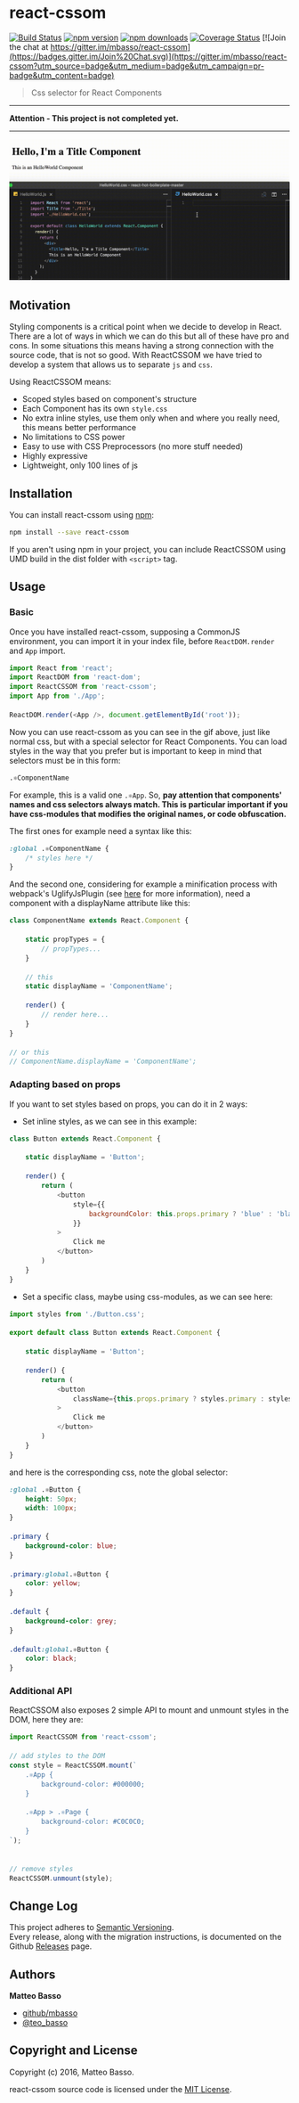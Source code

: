 # react-cssom

[![Build Status](https://travis-ci.org/mbasso/react-cssom.svg?branch=master)](https://travis-ci.org/mbasso/react-cssom)
[![npm version](https://img.shields.io/npm/v/react-cssom.svg)](https://www.npmjs.com/package/react-cssom)
[![npm downloads](https://img.shields.io/npm/dm/react-cssom.svg?maxAge=2592000)](https://www.npmjs.com/package/react-cssom)
[![Coverage Status](https://coveralls.io/repos/github/mbasso/react-cssom/badge.svg?branch=master)](https://coveralls.io/github/mbasso/react-cssom?branch=master)
[![Join the chat at https://gitter.im/mbasso/react-cssom](https://badges.gitter.im/Join%20Chat.svg)](https://gitter.im/mbasso/react-cssom?utm_source=badge&utm_medium=badge&utm_campaign=pr-badge&utm_content=badge)

> Css selector for React Components

- - -

**Attention - This project is not completed yet.**

- - -

![Preview](preview.gif)

## Motivation

Styling components is a critical point when we decide to develop in React.
There are a lot of ways in which we can do this but all of these have pro and cons.
In some situations this means having a strong connection with the source code, that is not so good.
With ReactCSSOM we have tried to develop a system that allows us to separate `js` and `css`.

Using ReactCSSOM means:

- Scoped styles based on component's structure
- Each Component has its own `style.css`
- No extra inline styles, use them only when and where you really need, this means better performance
- No limitations to CSS power
- Easy to use with CSS Preprocessors (no more stuff needed)
- Highly expressive
- Lightweight, only 100 lines of js

## Installation

You can install react-cssom using [npm](https://www.npmjs.com/package/react-cssom):

```bash
npm install --save react-cssom
```

If you aren't using npm in your project, you can include ReactCSSOM using UMD build in the dist folder with `<script>` tag.

## Usage

### Basic

Once you have installed react-cssom, supposing a CommonJS environment, you can import it in your index file, before `ReactDOM.render` and `App` import.

```js
import React from 'react';
import ReactDOM from 'react-dom';
import ReactCSSOM from 'react-cssom';
import App from './App';

ReactDOM.render(<App />, document.getElementById('root'));
```

Now you can use react-cssom as you can see in the gif above, just like normal css, but with a special selector for React Components.
You can load styles in the way that you prefer but is important to keep in mind that selectors must be in this form:

```css
.⚛ComponentName
```

For example, this is a valid one `.⚛App`.
So, **pay attention that components' names and css selectors always match.
This is particular important if you have css-modules that modifies the original names, or code obfuscation.**

The first ones for example need a syntax like this:

```css
:global .⚛ComponentName {
	/* styles here */
}
```

And the second one, considering for example a minification process with webpack's UglifyJsPlugin (see [here](https://github.com/facebook/react/issues/4915) for more information),
need a component with a displayName attribute like this:

```js
class ComponentName extends React.Component {

	static propTypes = {
		// propTypes...
	}

	// this
	static displayName = 'ComponentName';

	render() {
		// render here...
	}
}

// or this
// ComponentName.displayName = 'ComponentName';
```


### Adapting based on props

If you want to set styles based on props, you can do it in 2 ways:

- Set inline styles, as we can see in this example:
```js
class Button extends React.Component {

	static displayName = 'Button';

	render() {
		return (
			<button
				style={{
					backgroundColor: this.props.primary ? 'blue' : 'black',
				}}
			>
				Click me
			</button>
		)
	}
}
```

- Set a specific class, maybe using css-modules, as we can see here:
```js
import styles from './Button.css';

export default class Button extends React.Component {

	static displayName = 'Button';

	render() {
		return (
			<button
				className={this.props.primary ? styles.primary : styles.default}
			>
				Click me
			</button>
		)
	}
}
```

and here is the corresponding css, note the global selector:

```css
:global .⚛Button {
	height: 50px;
	width: 100px;
}

.primary {
	background-color: blue;
}

.primary:global.⚛Button {
	color: yellow;
}

.default {
	background-color: grey;
}

.default:global.⚛Button {
	color: black;
}
```

### Additional API

ReactCSSOM also exposes 2 simple API to mount and unmount styles in the DOM, here they are:

```js
import ReactCSSOM from 'react-cssom';

// add styles to the DOM
const style = ReactCSSOM.mount(`
	.⚛App {
		background-color: #000000;
	}

	.⚛App > .⚛Page {
		background-color: #C0C0C0;
	}
`);


// remove styles
ReactCSSOM.unmount(style);
```

## Change Log

This project adheres to [Semantic Versioning](http://semver.org/).  
Every release, along with the migration instructions, is documented on the Github [Releases](https://github.com/mbasso/react-cssom/releases) page.

## Authors
**Matteo Basso**
- [github/mbasso](https://github.com/mbasso)
- [@teo_basso](https://twitter.com/Teo_Basso)

## Copyright and License
Copyright (c) 2016, Matteo Basso.

react-cssom source code is licensed under the [MIT License](https://github.com/mbasso/react-cssom/blob/master/LICENSE.md).
